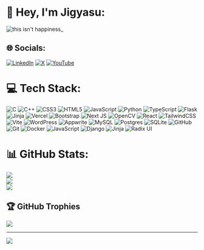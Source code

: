 # 💫 Hey, I'm Jigyasu:

![this isn't happiness_](https://github.com/user-attachments/assets/5dc11b4c-c64d-4dd7-9990-082279d70407)


## 🌐 Socials:
[![LinkedIn](https://img.shields.io/badge/LinkedIn-%230077B5.svg?logo=linkedin&logoColor=white)](https://linkedin.com/in/https://www.linkedin.com/in/jigyasu-rajput-218657284/) [![X](https://img.shields.io/badge/X-black.svg?logo=X&logoColor=white)](https://x.com/https://x.com/Jigyasu_rajput) [![YouTube](https://img.shields.io/badge/YouTube-%23FF0000.svg?logo=YouTube&logoColor=white)](https://youtube.com/@https://www.youtube.com/@JigR1) 

# 💻 Tech Stack:
![C](https://img.shields.io/badge/c-%2300599C.svg?style=for-the-badge&logo=c&logoColor=white) ![C++](https://img.shields.io/badge/c++-%2300599C.svg?style=for-the-badge&logo=c%2B%2B&logoColor=white) ![CSS3](https://img.shields.io/badge/css3-%231572B6.svg?style=for-the-badge&logo=css3&logoColor=white) ![HTML5](https://img.shields.io/badge/html5-%23E34F26.svg?style=for-the-badge&logo=html5&logoColor=white) ![JavaScript](https://img.shields.io/badge/javascript-%23323330.svg?style=for-the-badge&logo=javascript&logoColor=%23F7DF1E) ![Python](https://img.shields.io/badge/python-3670A0?style=for-the-badge&logo=python&logoColor=ffdd54) ![TypeScript](https://img.shields.io/badge/typescript-%23007ACC.svg?style=for-the-badge&logo=typescript&logoColor=white) ![Flask](https://img.shields.io/badge/flask-%23000.svg?style=for-the-badge&logo=flask&logoColor=white) ![Jinja](https://img.shields.io/badge/jinja-white.svg?style=for-the-badge&logo=jinja&logoColor=black) ![Vercel](https://img.shields.io/badge/vercel-%23000000.svg?style=for-the-badge&logo=vercel&logoColor=white) ![Bootstrap](https://img.shields.io/badge/bootstrap-%238511FA.svg?style=for-the-badge&logo=bootstrap&logoColor=white) ![Next JS](https://img.shields.io/badge/Next-black?style=for-the-badge&logo=next.js&logoColor=white) ![OpenCV](https://img.shields.io/badge/opencv-%23white.svg?style=for-the-badge&logo=opencv&logoColor=white) ![React](https://img.shields.io/badge/react-%2320232a.svg?style=for-the-badge&logo=react&logoColor=%2361DAFB) ![TailwindCSS](https://img.shields.io/badge/tailwindcss-%2338B2AC.svg?style=for-the-badge&logo=tailwind-css&logoColor=white) ![Vite](https://img.shields.io/badge/vite-%23646CFF.svg?style=for-the-badge&logo=vite&logoColor=white) ![WordPress](https://img.shields.io/badge/WordPress-%23117AC9.svg?style=for-the-badge&logo=WordPress&logoColor=white) ![Appwrite](https://img.shields.io/badge/Appwrite-%23FD366E.svg?style=for-the-badge&logo=appwrite&logoColor=white) ![MySQL](https://img.shields.io/badge/mysql-4479A1.svg?style=for-the-badge&logo=mysql&logoColor=white) ![Postgres](https://img.shields.io/badge/postgres-%23316192.svg?style=for-the-badge&logo=postgresql&logoColor=white) ![SQLite](https://img.shields.io/badge/sqlite-%2307405e.svg?style=for-the-badge&logo=sqlite&logoColor=white) ![GitHub](https://img.shields.io/badge/github-%23121011.svg?style=for-the-badge&logo=github&logoColor=white) ![Git](https://img.shields.io/badge/git-%23F05033.svg?style=for-the-badge&logo=git&logoColor=white) ![Docker](https://img.shields.io/badge/docker-%230db7ed.svg?style=for-the-badge&logo=docker&logoColor=white) ![JavaScript](https://img.shields.io/badge/javascript-%23323330.svg?style=for-the-badge&logo=javascript&logoColor=%23F7DF1E) ![Django](https://img.shields.io/badge/django-%23092E20.svg?style=for-the-badge&logo=django&logoColor=white) ![Jinja](https://img.shields.io/badge/jinja-white.svg?style=for-the-badge&logo=jinja&logoColor=black) ![Radix UI](https://img.shields.io/badge/radix%20ui-161618.svg?style=for-the-badge&logo=radix-ui&logoColor=white)
# 📊 GitHub Stats:
![](https://github-readme-stats.vercel.app/api?username=JigyasuRajput&theme=dark&hide_border=false&include_all_commits=true&count_private=true)<br/>
![](https://github-readme-streak-stats.herokuapp.com/?user=JigyasuRajput&theme=dark&hide_border=false)<br/>
![](https://github-readme-stats.vercel.app/api/top-langs/?username=JigyasuRajput&theme=dark&hide_border=false&include_all_commits=true&count_private=true&layout=compact)

## 🏆 GitHub Trophies
![](https://github-profile-trophy.vercel.app/?username=JigyasuRajput&theme=radical&no-frame=false&no-bg=false&margin-w=4)

---
[![](https://visitcount.itsvg.in/api?id=JigyasuRajput&icon=0&color=1)](https://visitcount.itsvg.in)

<!-- Proudly created with GPRM ( https://gprm.itsvg.in ) -->
